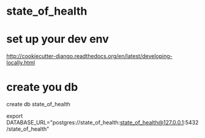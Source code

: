 # state_of_health

# set up your dev env
http://cookiecutter-django.readthedocs.org/en/latest/developing-locally.html

# create you db

create db state_of_health


export DATABASE_URL="postgres://state_of_health:state_of_health@127.0.0.1:5432/state_of_health"
